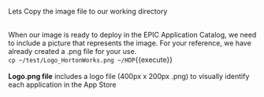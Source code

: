Lets Copy the image file to our working directory<br>

<br>When our image is ready to deploy in the EPIC Application Catalog, we need to include a picture that represents the image. For your reference, we have already created a .png file for your use.
<br>`cp ~/test/Logo_HortonWorks.png ~/HDP`{{execute}}<br>
<br><b>Logo.png file</b> includes a logo file (400px x 200px .png) to visually identify each application in the App Store


